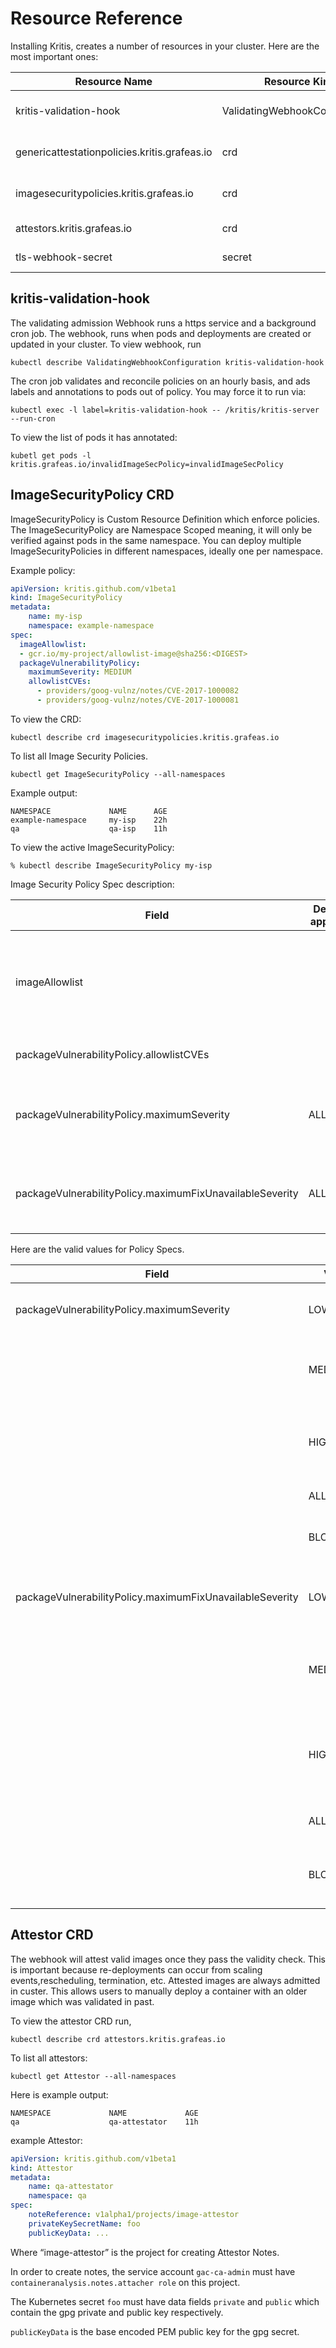 # Resource Reference

Installing Kritis, creates a number of resources in your cluster. Here are the most important ones:

| Resource Name | Resource Kind | Description |
|---------------|---------------|----------------|
| kritis-validation-hook| ValidatingWebhookConfiguration | This is Kubernetes [Validating Admission Webhook](https://kubernetes.io/docs/reference/access-authn-authz/extensible-admission-controllers) which enforces the policies. |
| genericattestationpolicies.kritis.grafeas.io | crd | This CRD defines the generic attestation policy kind GenericAttestationPolicy.|
| imagesecuritypolicies.kritis.grafeas.io | crd | This CRD defines the image security policy kind ImageSecurityPolicy.|
| attestors.kritis.grafeas.io | crd | The CRD defines the attestor policy kind Attestor.|
| tls-webhook-secret | secret | Secret required for ValidatingWebhookConfiguration|

## kritis-validation-hook

The validating admission Webhook runs a https service and a background cron job.
The webhook, runs when pods and deployments are created or updated in your cluster.
To view webhook, run

```shell
kubectl describe ValidatingWebhookConfiguration kritis-validation-hook
```

The cron job validates and reconcile policies on an hourly basis, and ads labels and annotations to pods out of policy. You may force it to run via:

```shell
kubectl exec -l label=kritis-validation-hook -- /kritis/kritis-server --run-cron
```

To view the list of pods it has annotated:

```shell
kubetl get pods -l kritis.grafeas.io/invalidImageSecPolicy=invalidImageSecPolicy
```

## ImageSecurityPolicy CRD

ImageSecurityPolicy is Custom Resource Definition which enforce policies.
The ImageSecurityPolicy are Namespace Scoped meaning, it will only be verified against pods in the same namespace.
You can deploy multiple ImageSecurityPolicies in different namespaces, ideally one per namespace.

Example policy:

```yaml
apiVersion: kritis.github.com/v1beta1
kind: ImageSecurityPolicy
metadata:
    name: my-isp
    namespace: example-namespace
spec:
  imageAllowlist:
  - gcr.io/my-project/allowlist-image@sha256:<DIGEST>
  packageVulnerabilityPolicy:
    maximumSeverity: MEDIUM
    allowlistCVEs:
      - providers/goog-vulnz/notes/CVE-2017-1000082
      - providers/goog-vulnz/notes/CVE-2017-1000081
```

To view the CRD:

```shell
kubectl describe crd imagesecuritypolicies.kritis.grafeas.io
```

To list all Image Security Policies.

```shell
kubectl get ImageSecurityPolicy --all-namespaces
```

Example output:

```shell
NAMESPACE             NAME      AGE
example-namespace     my-isp    22h
qa                    qa-isp    11h
```

To view the active ImageSecurityPolicy:

```shell
% kubectl describe ImageSecurityPolicy my-isp 
```

Image Security Policy Spec description:

| Field     | Default (if applicable)   | Description |
|-----------|---------------------------|-------------|
|imageAllowlist | | List of images that are allowlisted and are not inspected by Admission Controller.|
|packageVulnerabilityPolicy.allowlistCVEs |  | List of CVEs which will be ignored.|
|packageVulnerabilityPolicy.maximumSeverity| ALLOW_ALL | Tolerance level for vulnerabilities found in the container image.|
|packageVulnerabilityPolicy.maximumFixUnavailableSeverity |  ALLOW_ALL | The tolerance level for vulnerabilities found that have no fix available.|

Here are the valid values for Policy Specs.

|Field | Value       | Outcome |
|----------- |-------------|----------- |
|packageVulnerabilityPolicy.maximumSeverity | LOW | Only allow containers with low vulnerabilities. |
|                          | MEDIUM | Allow Containers with Low and Medium vulnerabilities. |
|                                           | HIGH  | Allow Containers with Low, Medium & High vulnerabilities. |
|                                           | ALLOW_ALL | Allow all vulnerabilities.  |
|                                           | BLOCK_ALL | Block all vulnerabilities except listed in allowlist. |
|packageVulnerabilityPolicy.maximumFixUnavailableSeverity | LOW | Only allow containers with low unpatchable vulnerabilities. |
|                          | MEDIUM | Allow Containers with Low and Medium unpatchable vulnerabilities. |
|                                           | HIGH  | Allow Containers with Low, Medium & High  unpatchaable vulnerabilities. |
|                                           | ALLOW_ALL | Allow all unpatchable vulnerabilities.  |
|                                           | BLOCK_ALL | Block all unpatchable vulnerabilities except listed in allowlist. |

## Attestor CRD

The webhook will attest valid images once they pass the validity check. This is important because re-deployments can occur from scaling events,rescheduling, termination, etc. Attested images are always admitted in custer.
This allows users to manually deploy a container with an older image which was validated in past.

To view the attestor CRD run,

```shell
kubectl describe crd attestors.kritis.grafeas.io
```

To list all attestors:

```shell
kubectl get Attestor --all-namespaces
```

Here is example output:

```shell
NAMESPACE             NAME             AGE
qa                    qa-attestator    11h
```

example Attestor:

```yaml
apiVersion: kritis.github.com/v1beta1
kind: Attestor
metadata:
    name: qa-attestator
    namespace: qa
spec:
    noteReference: v1alpha1/projects/image-attestor
    privateKeySecretName: foo
    publicKeyData: ...
```

Where “image-attestor” is the project for creating Attestor Notes.

In order to create notes, the service account `gac-ca-admin` must have `containeranalysis.notes.attacher role` on this project.

The Kubernetes secret `foo` must have data fields `private` and `public` which contain the gpg private and public key respectively.

`publicKeyData` is the base encoded PEM public key for the gpg secret.
